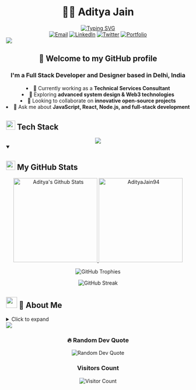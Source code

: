 # <div align="center">👨‍💻 Aditya Jain</div>

<div align="center">
  <a href="https://git.io/typing-svg"><img src="https://readme-typing-svg.herokuapp.com?font=Fira+Code&weight=500&size=25&pause=1000&color=3EAAED&center=true&vCenter=true&random=false&width=435&lines=Full-Stack+Developer;Technical+Services+Consultant;Open+Source+Enthusiast;Continuous+Learner" alt="Typing SVG" /></a>
</div>

<div align="center">
  <a href="mailto:adityajain1080@gmail.com"><img src="https://img.shields.io/badge/Email-D14836?style=for-the-badge&logo=gmail&logoColor=white" alt="Email" /></a>
  <a href="https://www.linkedin.com/in/adityajain94/"><img src="https://img.shields.io/badge/LinkedIn-0077B5?style=for-the-badge&logo=linkedin&logoColor=white" alt="LinkedIn" /></a>
  <a href="https://twitter.com/artbyadityajain"><img src="https://img.shields.io/badge/Twitter-1DA1F2?style=for-the-badge&logo=twitter&logoColor=white" alt="Twitter" /></a>
  <a href="https://aditya-jain.com"><img src="https://img.shields.io/badge/Portfolio-1F4037?style=for-the-badge&logo=safari&logoColor=white" alt="Portfolio" /></a>
</div>

<img src="https://user-images.githubusercontent.com/73097560/115834477-dbab4500-a447-11eb-908a-139a6edaec5c.gif">


## <div align="center">👋 Welcome to my GitHub profile</div>

<div align="center">
  <h3>I'm a Full Stack Developer and Designer based in Delhi, India</h3>
  <ul style="list-style-position: inside; text-align: center; padding-left: 0;">
    <li>🔭 Currently working as a <b>Technical Services Consultant</b></li>
    <li>🌱 Exploring <b>advanced system design & Web3 technologies</b></li>
    <li>👯 Looking to collaborate on <b>innovative open-source projects</b></li>
    <li>💬 Ask me about <b>JavaScript, React, Node.js, and full-stack development</b></li>
  </ul>
</div>

## <img src="https://media2.giphy.com/media/QssGEmpkyEOhBCb7e1/giphy.gif?cid=ecf05e47a0n3gi1bfqntqmob8g9aid1oyj2wr3ds3mg700bl&rid=giphy.gif" width="25"> <b>Tech Stack</b>

<div align="center">
  <a href="https://skillicons.dev">
    <img src="https://skillicons.dev/icons?i=js,ts,react,nextjs,nodejs,express,html,css,tailwind,mongodb,postgres,aws,docker,git,figma&perline=5" />
  </a>
</div>

<details open>
  <summary><h2><img src="https://media.giphy.com/media/iY8CRBdQXODJSCERIr/giphy.gif" width="25"> My GitHub Stats</h2></summary>
  <div>
    <p align="center">
      <a href="https://github.com/anuraghazra/github-readme-stats">
        <img alt="Aditya's Github Stats" src="https://github-readme-stats.vercel.app/api?username=AdityaJain94&show_icons=true&count_private=true&locale=en&theme=tokyonight&layout=compact" height="230px"/>
      </a>
      <img src="https://github-readme-stats.vercel.app/api/top-langs?username=AdityaJain94&langs_count=10&show_icons=true&locale=en&theme=tokyonight" alt="AdityaJain94" height="230px"/>
    </p>
    <p align="center">
      <img src="https://github-profile-trophy.vercel.app/?username=AdityaJain94&theme=tokyonight&no-frame=false&no-bg=false&margin-w=4" alt="GitHub Trophies" />
    </p>
    <p align="center">
      <img src="https://github-readme-streak-stats.herokuapp.com/?user=AdityaJain94&theme=tokyonight&hide_border=true" alt="GitHub Streak" />
    </p>
  </div>
</details>



## <img src="https://media.giphy.com/media/VgCDAzcKvsR6OM0uWg/giphy.gif" width="30"> 🌟 About Me
<details>
  <summary>Click to expand</summary>

### 🌐 Languages
| Language | Proficiency | Level |
|----------|-------------|-------|
| English  | Fluent      | ⭐⭐⭐⭐⭐ |
| French   | Intermediate| ⭐⭐⭐ |
| Russian  | Beginner    | ⭐ |
| Hindi    | Native      | ⭐⭐⭐⭐⭐ |

### 📚 What I'm Learning
<div align="center">
  <table>
    <tr>
      <td align="center">
        <img src="https://img.icons8.com/color/48/000000/blockchain-technology.png" alt="blockchain"/>
        <br />Web3 & Blockchain
      </td>
      <td align="center">
        <img src="https://img.icons8.com/color/48/000000/artificial-intelligence.png" alt="ai"/>
        <br />AI/ML Integration
      </td>
      <td align="center">
        <img src="https://img.icons8.com/color/48/000000/cloud-computing.png" alt="cloud"/>
        <br />Cloud Architecture
      </td>
      <td align="center">
        <img src="https://img.icons8.com/color/48/000000/api-settings.png" alt="api"/>
        <br />System Design
      </td>
    </tr>
  </table>
</div>

### 💼 Professional Experience

javascript
const experience = {
  current: {
    title: "Technical Services Consultant",
    focus: "Full-Stack Development",
    technologies: ["React", "Node.js", "TypeScript", "AWS"]
  },
  skills: {
    frontend: ["React", "Angular", "Next.js", "TailwindCSS"],
    backend: ["Node.js", "Express", "MongoDB", "PostgreSQL"],
    devOps: ["Docker", "Kubernetes", "CI/CD", "AWS"]
  }
};


### 🏆 Projects & Achievements
- 🚀 Built a custom full-stack SaaS platform for a startup
- 🌟 Contributed to multiple open-source projects
- ⚙️ Developed an automated deployment pipeline reducing downtime by 30%
- 🔄 Created a real-time collaborative tool using WebSockets

### 🤝 Open for
<div align="center">
  <table>
    <tr>
      <td align="center"><img src="https://img.icons8.com/color/48/000000/code-fork.png"/><br/>Open Source</td>
      <td align="center"><img src="https://img.icons8.com/color/48/000000/hand-with-pen.png"/><br/>Technical Writing</td>
      <td align="center"><img src="https://img.icons8.com/color/48/000000/conference-call.png"/><br/>Mentorship</td>
      <td align="center"><img src="https://img.icons8.com/color/48/000000/idea.png"/><br/>Project Ideas</td>
    </tr>
  </table>
</div>
</details>

<img src="https://user-images.githubusercontent.com/73097560/115834477-dbab4500-a447-11eb-908a-139a6edaec5c.gif">

<div align="center">
  <h3>🔥 Random Dev Quote</h3>
  <img src="https://quotes-github-readme.vercel.app/api?type=horizontal&theme=tokyonight" alt="Random Dev Quote" />
</div>



<div align="center">
  <h3>Visitors Count</h3>  
  <img src="https://profile-counter.glitch.me/{AdityaJain94}/count.svg" alt="Visitor Count" />
</div>

<br>

<!--
*Note: GitHub Activity Graph is currently unavailable. If you'd like to add it, please include the following code:*

```
<div align="center">
  <img src="https://github-readme-activity-graph.vercel.app/graph?username=AdityaJain94&theme=react-dark&hide_border=true" alt="GitHub Activity Graph" />
</div>
```
-->

<!-- For the snake animation, keep using your GitHub workflow -->
<!--
<div align="center">
  <img src="https://github.com/AdityaJain94/AdityaJain94/blob/output/github-contribution-grid-snake.svg" alt="Snake animation" />
</div>
-->
